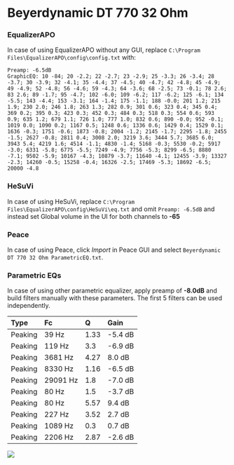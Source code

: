 # Beyerdynamic DT 770 32 Ohm

### EqualizerAPO
In case of using EqualizerAPO without any GUI, replace `C:\Program Files\EqualizerAPO\config\config.txt`
with:
```
Preamp: -6.5dB
GraphicEQ: 10 -84; 20 -2.2; 22 -2.7; 23 -2.9; 25 -3.3; 26 -3.4; 28 -3.7; 30 -3.9; 32 -4.1; 35 -4.4; 37 -4.5; 40 -4.7; 42 -4.8; 45 -4.9; 49 -4.9; 52 -4.8; 56 -4.6; 59 -4.3; 64 -3.6; 68 -2.5; 73 -0.1; 78 2.6; 83 2.6; 89 -1.7; 95 -4.7; 102 -6.0; 109 -6.2; 117 -6.2; 125 -6.1; 134 -5.5; 143 -4.4; 153 -3.1; 164 -1.4; 175 -1.1; 188 -0.0; 201 1.2; 215 1.9; 230 2.0; 246 1.8; 263 1.3; 282 0.9; 301 0.6; 323 0.4; 345 0.4; 369 0.2; 395 0.3; 423 0.3; 452 0.3; 484 0.3; 518 0.3; 554 0.6; 593 0.9; 635 1.2; 679 1.1; 726 1.0; 777 1.0; 832 0.6; 890 -0.0; 952 -0.1; 1019 0.0; 1090 0.2; 1167 0.5; 1248 0.6; 1336 0.6; 1429 0.4; 1529 0.1; 1636 -0.3; 1751 -0.6; 1873 -0.8; 2004 -1.2; 2145 -1.7; 2295 -1.8; 2455 -1.5; 2627 -0.8; 2811 0.4; 3008 2.0; 3219 3.6; 3444 5.7; 3685 6.0; 3943 5.4; 4219 1.6; 4514 -1.1; 4830 -1.4; 5168 -0.3; 5530 -0.2; 5917 -3.0; 6331 -5.8; 6775 -5.5; 7249 -4.9; 7756 -5.3; 8299 -6.5; 8880 -7.1; 9502 -5.9; 10167 -4.3; 10879 -3.7; 11640 -4.1; 12455 -3.9; 13327 -2.3; 14260 -0.5; 15258 -0.4; 16326 -2.5; 17469 -5.3; 18692 -6.5; 20000 -4.8
```

### HeSuVi
In case of using HeSuVi, replace `C:\Program Files\EqualizerAPO\config\HeSuVi\eq.txt` and omit `Preamp:
-6.5dB` and instead set Global volume in the UI for both channels to **-65**

### Peace
In case of using Peace, click *Import* in Peace GUI and select `Beyerdynamic DT 770 32 Ohm ParametricEQ.txt`.

### Parametric EQs
In case of using other parametric equalizer, apply preamp of **-8.0dB** and build filters manually with
these parameters. The first 5 filters can be used independently.

| Type    | Fc       |    Q | Gain    |
|:--------|:---------|:-----|:--------|
| Peaking | 39 Hz    | 1.33 | -5.4 dB |
| Peaking | 119 Hz   | 3.3  | -6.9 dB |
| Peaking | 3681 Hz  | 4.27 | 8.0 dB  |
| Peaking | 8330 Hz  | 1.16 | -6.5 dB |
| Peaking | 29091 Hz | 1.8  | -7.0 dB |
| Peaking | 80 Hz    | 1.5  | -3.7 dB |
| Peaking | 80 Hz    | 5.57 | 9.4 dB  |
| Peaking | 227 Hz   | 3.52 | 2.7 dB  |
| Peaking | 1089 Hz  | 0.3  | 0.7 dB  |
| Peaking | 2206 Hz  | 2.87 | -2.6 dB |

![](https://raw.githubusercontent.com/jaakkopasanen/AutoEq/master/results/headphonecom/sbaf-serious/Beyerdynamic%20DT%20770%2032%20Ohm/Beyerdynamic%20DT%20770%2032%20Ohm.png)